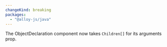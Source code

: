 ```yaml
---
changeKind: breaking
packages:
  - "@alloy-js/java"
---
```


The ObjectDeclaration component now takes `Children[]` for its arguments prop.